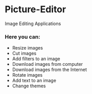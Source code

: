 # Picture-Editor

Image Editing Applications

### Here you can:
- Resize images
- Cut images
- Add filters to an image
- Download images from computer
- Download images from the Internet
- Rotate images
- Add text to an image
- Change themes
